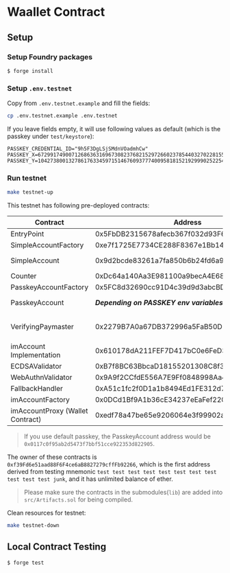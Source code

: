 # Waallet Contract

## Setup

### Setup Foundry packages

```
$ forge install
```

### Setup `.env.testnet`

Copy from `.env.testnet.example` and fill the fields:

```bash
cp .env.testnet.example .env.testnet
```

If you leave fields empty, it will use following values as default (which is the passkey under `test/keystore`):

```env
PASSKEY_CREDENTIAL_ID="9h5F3DgLSjSMdnVOadmhCw"
PASSKEY_X=67299174900712686363169673082376821529726602378544032702281553676098545184711
PASSKEY_Y=104273800132786176334597151467609377740095818152192999025225464410568038480397
```

### Run testnet

```bash
make testnet-up
```

This testnet has following pre-deployed contracts:

| Contract                         | Address                                    | Note                          |
| -------------------------------- | ------------------------------------------ | ----------------------------- |
| EntryPoint                       | 0x5FbDB2315678afecb367f032d93F642f64180aa3 |                               |
| SimpleAccountFactory             | 0xe7f1725E7734CE288F8367e1Bb143E90bb3F0512 |                               |
| SimpleAccount                    | 0x9d2bcde83261a7fa850b6b24fd6a9a81e9599d25 | Balance: 100 ether            |
| Counter                          | 0xDc64a140Aa3E981100a9becA4E685f962f0cF6C9 |                               |
| PasskeyAccountFactory            | 0x5FC8d32690cc91D4c39d9d3abcBD16989F875707 |                               |
| PasskeyAccount                   | **_Depending on PASSKEY env variables_**   | Balance: 100 ether            |
| VerifyingPaymaster               | 0x2279B7A0a67DB372996a5FaB50D91eAA73d2eBe6 | EntryPoint deposit: 100 ether |
| imAccount Implementation         | 0x610178dA211FEF7D417bC0e6FeD39F05609AD788 |                               |
| ECDSAValidator                   | 0xB7f8BC63BbcaD18155201308C8f3540b07f84F5e |     
| WebAuthnValidator                   | 0x9A9f2CCfdE556A7E9Ff0848998Aa4a0CFD8863AE |                              |
| FallbackHandler                  | 0xA51c1fc2f0D1a1b8494Ed1FE312d7C3a78Ed91C0 |                               |
| imAccountFactory                 | 0x0DCd1Bf9A1b36cE34237eEaFef220932846BCD82 |                               |
| imAccountProxy (Wallet Contract) | 0xedf78a47be65e9206064e3f99902a969ff58ee93 | Balance: 100 ether            |

> If you use default passkey, the PasskeyAccount address would be `0x0117c0f95ab2d5473f7bbf51cce922353d822905`.

The owner of these contracts is `0xf39Fd6e51aad88F6F4ce6aB8827279cffFb92266`, which is the first address derived from testing mnemonic `test test test test test test test test test test test junk`, and it has unlimited balance of ether.

> Please make sure the contracts in the submodules(`lib`) are added into `src/Artifacts.sol` for being compiled.

Clean resources for testnet:

```bash
make testnet-down
```

## Local Contract Testing

```
$ forge test
```